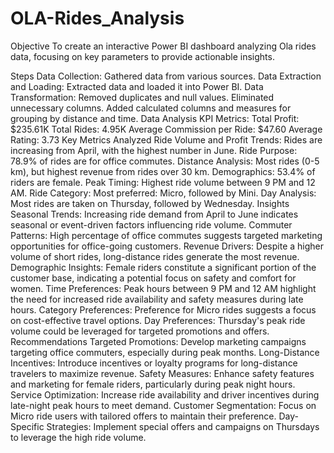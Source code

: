 # OLA-Rides_Analysis

Objective
To create an interactive Power BI dashboard analyzing Ola rides data, focusing on key parameters to provide actionable insights.

Steps
Data Collection: Gathered data from various sources.
Data Extraction and Loading: Extracted data and loaded it into Power BI.
Data Transformation:
Removed duplicates and null values.
Eliminated unnecessary columns.
Added calculated columns and measures for grouping by distance and time.
Data Analysis
KPI Metrics:
Total Profit: $235.61K
Total Rides: 4.95K
Average Commission per Ride: $47.60
Average Rating: 3.73
Key Metrics Analyzed
Ride Volume and Profit Trends:
Rides are increasing from April, with the highest number in June.
Ride Purpose:
78.9% of rides are for office commutes.
Distance Analysis:
Most rides (0-5 km), but highest revenue from rides over 30 km.
Demographics:
53.4% of riders are female.
Peak Timing:
Highest ride volume between 9 PM and 12 AM.
Ride Category:
Most preferred: Micro, followed by Mini.
Day Analysis:
Most rides are taken on Thursday, followed by Wednesday.
Insights
Seasonal Trends: Increasing ride demand from April to June indicates seasonal or event-driven factors influencing ride volume.
Commuter Patterns: High percentage of office commutes suggests targeted marketing opportunities for office-going customers.
Revenue Drivers: Despite a higher volume of short rides, long-distance rides generate the most revenue.
Demographic Insights: Female riders constitute a significant portion of the customer base, indicating a potential focus on safety and comfort for women.
Time Preferences: Peak hours between 9 PM and 12 AM highlight the need for increased ride availability and safety measures during late hours.
Category Preferences: Preference for Micro rides suggests a focus on cost-effective travel options.
Day Preferences: Thursday's peak ride volume could be leveraged for targeted promotions and offers.
Recommendations
Targeted Promotions: Develop marketing campaigns targeting office commuters, especially during peak months.
Long-Distance Incentives: Introduce incentives or loyalty programs for long-distance travelers to maximize revenue.
Safety Measures: Enhance safety features and marketing for female riders, particularly during peak night hours.
Service Optimization: Increase ride availability and driver incentives during late-night peak hours to meet demand.
Customer Segmentation: Focus on Micro ride users with tailored offers to maintain their preference.
Day-Specific Strategies: Implement special offers and campaigns on Thursdays to leverage the high ride volume.





